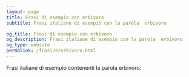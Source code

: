 ```yaml
---
layout: page
title: Frasi di esempio con erbivoro 
subtitle: Frasi italiane di esempio con la parola  erbivoro

og_title: Frasi di esempio con erbivoro 
og_description: Frasi italiane di esempio con la parola  erbivoro
og_type: website
permalink: /frasi/e/erbivoro.html
---
```


Frasi italiane di esempio contenenti la parola erbivoro:


